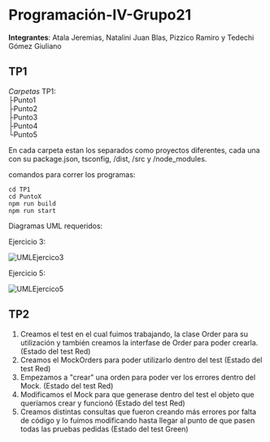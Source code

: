 ﻿# Programación-IV-Grupo21

**Integrantes**: Atala Jeremias, Natalini Juan Blas, Pizzico Ramiro y Tedechi Gómez Giuliano

## TP1

*Carpetas*
TP1:<br>
├Punto1<br>
├Punto2<br>
├Punto3<br>
├Punto4<br>
└Punto5

En cada carpeta estan los separados como proyectos diferentes, cada una con su package.json, tsconfig, /dist, /src y /node_modules.

comandos para correr los programas:

``` 
cd TP1
cd PuntoX
npm run build
npm run start 
```

Diagramas UML requeridos:

Ejercicio 3:

![UMLEjercico3](./TP1/Punto3/DiagramaUMLEmpleados.png)

Ejercicio 5:

![UMLEjercico5](./TP1/Punto5/DiagramaUMLVehiculos.png)

## TP2

1. Creamos el test en el cual fuimos trabajando, la clase Order para su utilización y también creamos la interfase de Order para poder crearla. (Estado del test Red)
2. Creamos el MockOrders para poder utilizarlo dentro del test (Estado del test Red)
3. Empezamos a "crear" una orden para poder ver los errores dentro del Mock. (Estado del test Red)
4. Modificamos el Mock para que generase dentro del test el objeto que queríamos crear y funcionó (Estado del test Red)
5. Creamos distintas consultas que fueron creando más errores por falta de código y lo fuimos modificando hasta llegar al punto de que pasen todas las pruebas pedidas (Estado del test Green)

